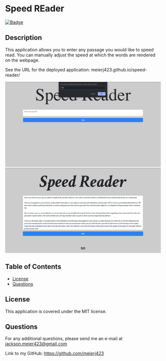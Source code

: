 # Speed REader

  [![Badge](https://img.shields.io/badge/License-MIT-black.svg)](https://opensource.org/licenses/MIT)
  

## Description 

This application allows you to enter any passage you would like to speed read. You can manually adjust the speed at which the words are rendered on the webpage.

See the URL for the deployed application: meierj423.github.io/speed-reader/

![Speed Reader](assets/screenshots/set-timer.png)
![Speed Reader](assets/screenshots/main.png)


## Table of Contents

* [License](#license)
* [Questions](#questions)


## License

This application is covered under the MIT license.


## Questions

For any additional questions, please send me an e-mail at jackson.meier423@gmail.com

Link to my GitHub: https://github.com/meierj423
